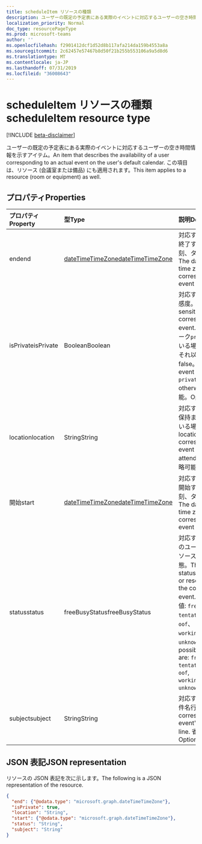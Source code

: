 ```yaml
---
title: scheduleItem リソースの種類
description: ユーザーの既定の予定表にある実際のイベントに対応するユーザーの空き時間情報を示すアイテム。 この項目は、リソースにも適用されます。
localization_priority: Normal
doc_type: resourcePageType
ms.prod: microsoft-teams
author: ''
ms.openlocfilehash: f2901412dcf1d52d8b117afa214da159b4553a8a
ms.sourcegitcommit: 2c62457e57467b8d50f21b255b553106a9a5d8d6
ms.translationtype: MT
ms.contentlocale: ja-JP
ms.lasthandoff: 07/31/2019
ms.locfileid: "36008643"
---
```

# <a name="scheduleitem-resource-type"></a><span data-ttu-id="e8f5b-104">scheduleItem リソースの種類</span><span class="sxs-lookup"><span data-stu-id="e8f5b-104">scheduleItem resource type</span></span>

 [!INCLUDE [beta-disclaimer](../../includes/beta-disclaimer.md)]
 
<span data-ttu-id="e8f5b-105">ユーザーの既定の予定表にある実際のイベントに対応するユーザーの空き時間情報を示すアイテム。</span><span class="sxs-lookup"><span data-stu-id="e8f5b-105">An item that describes the availability of a user corresponding to an actual event on the user's default calendar.</span></span> <span data-ttu-id="e8f5b-106">この項目は、リソース (会議室または備品) にも適用されます。</span><span class="sxs-lookup"><span data-stu-id="e8f5b-106">This item applies to a resource (room or equipment) as well.</span></span>

## <a name="properties"></a><span data-ttu-id="e8f5b-107">プロパティ</span><span class="sxs-lookup"><span data-stu-id="e8f5b-107">Properties</span></span>
| <span data-ttu-id="e8f5b-108">プロパティ</span><span class="sxs-lookup"><span data-stu-id="e8f5b-108">Property</span></span>     | <span data-ttu-id="e8f5b-109">型</span><span class="sxs-lookup"><span data-stu-id="e8f5b-109">Type</span></span>   |<span data-ttu-id="e8f5b-110">説明</span><span class="sxs-lookup"><span data-stu-id="e8f5b-110">Description</span></span>|
|:---------------|:--------|:----------|
|<span data-ttu-id="e8f5b-111">end</span><span class="sxs-lookup"><span data-stu-id="e8f5b-111">end</span></span> |[<span data-ttu-id="e8f5b-112">dateTimeTimeZone</span><span class="sxs-lookup"><span data-stu-id="e8f5b-112">dateTimeTimeZone</span></span>](datetimetimezone.md) |<span data-ttu-id="e8f5b-113">対応するイベントが終了する日付、時刻、タイムゾーン。</span><span class="sxs-lookup"><span data-stu-id="e8f5b-113">The date, time, and time zone that the corresponding event ends.</span></span> |
|<span data-ttu-id="e8f5b-114">isPrivate</span><span class="sxs-lookup"><span data-stu-id="e8f5b-114">isPrivate</span></span> |<span data-ttu-id="e8f5b-115">Boolean</span><span class="sxs-lookup"><span data-stu-id="e8f5b-115">Boolean</span></span> |<span data-ttu-id="e8f5b-116">対応するイベントの感度。</span><span class="sxs-lookup"><span data-stu-id="e8f5b-116">The sensitivity of the corresponding event.</span></span> <span data-ttu-id="e8f5b-117">イベントがマーク`private`されている場合は True、それ以外の場合は false。</span><span class="sxs-lookup"><span data-stu-id="e8f5b-117">True if the event is marked `private`, false otherwise.</span></span> <span data-ttu-id="e8f5b-118">省略可能。</span><span class="sxs-lookup"><span data-stu-id="e8f5b-118">Optional.</span></span> |
|<span data-ttu-id="e8f5b-119">location</span><span class="sxs-lookup"><span data-stu-id="e8f5b-119">location</span></span> |<span data-ttu-id="e8f5b-120">String</span><span class="sxs-lookup"><span data-stu-id="e8f5b-120">String</span></span> | <span data-ttu-id="e8f5b-121">対応するイベントが保持または参加している場所。</span><span class="sxs-lookup"><span data-stu-id="e8f5b-121">The location where the corresponding event is held or attended from.</span></span> <span data-ttu-id="e8f5b-122">省略可能。</span><span class="sxs-lookup"><span data-stu-id="e8f5b-122">Optional.</span></span>|
|<span data-ttu-id="e8f5b-123">開始</span><span class="sxs-lookup"><span data-stu-id="e8f5b-123">start</span></span> |[<span data-ttu-id="e8f5b-124">dateTimeTimeZone</span><span class="sxs-lookup"><span data-stu-id="e8f5b-124">dateTimeTimeZone</span></span>](datetimetimezone.md) |<span data-ttu-id="e8f5b-125">対応するイベントが開始する日付、時刻、タイムゾーン。</span><span class="sxs-lookup"><span data-stu-id="e8f5b-125">The date, time, and time zone that the corresponding event starts.</span></span> |
|<span data-ttu-id="e8f5b-126">status</span><span class="sxs-lookup"><span data-stu-id="e8f5b-126">status</span></span> |<span data-ttu-id="e8f5b-127">freeBusyStatus</span><span class="sxs-lookup"><span data-stu-id="e8f5b-127">freeBusyStatus</span></span> | <span data-ttu-id="e8f5b-128">対応するイベント中のユーザーまたはリソースの空き時間状態。</span><span class="sxs-lookup"><span data-stu-id="e8f5b-128">The availability status of the user or resource during the corresponding event.</span></span> <span data-ttu-id="e8f5b-129">使用可能な値: `free`、`tentative`、`busy`、`oof`、`workingElsewhere`、`unknown`。</span><span class="sxs-lookup"><span data-stu-id="e8f5b-129">The possible values are: `free`, `tentative`, `busy`, `oof`, `workingElsewhere`, `unknown`.</span></span> |
|<span data-ttu-id="e8f5b-130">subject</span><span class="sxs-lookup"><span data-stu-id="e8f5b-130">subject</span></span> |<span data-ttu-id="e8f5b-131">String</span><span class="sxs-lookup"><span data-stu-id="e8f5b-131">String</span></span> | <span data-ttu-id="e8f5b-132">対応するイベントの件名行。</span><span class="sxs-lookup"><span data-stu-id="e8f5b-132">The corresponding event's subject line.</span></span> <span data-ttu-id="e8f5b-133">省略可能。</span><span class="sxs-lookup"><span data-stu-id="e8f5b-133">Optional.</span></span>|


## <a name="json-representation"></a><span data-ttu-id="e8f5b-134">JSON 表記</span><span class="sxs-lookup"><span data-stu-id="e8f5b-134">JSON representation</span></span>

<span data-ttu-id="e8f5b-135">リソースの JSON 表記を次に示します。</span><span class="sxs-lookup"><span data-stu-id="e8f5b-135">The following is a JSON representation of the resource.</span></span>

<!-- {
  "blockType": "resource",
  "optionalProperties": [
    "isPrivate",
    "location",
    "subject"
  ],
  "@odata.type": "microsoft.graph.scheduleItem"
}-->

```json
{
  "end": {"@odata.type": "microsoft.graph.dateTimeTimeZone"},
  "isPrivate": true,
  "location": "String",
  "start": {"@odata.type": "microsoft.graph.dateTimeTimeZone"},
  "status": "String",
  "subject": "String"
}

```

<!-- uuid: 8fcb5dbc-d5aa-4681-8e31-b001d5168d79
2015-10-25 14:57:30 UTC -->
<!--
{
  "type": "#page.annotation",
  "description": "scheduleItem resource",
  "keywords": "",
  "section": "documentation",
  "tocPath": "",
  "suppressions": []
}
-->
